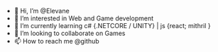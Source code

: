 - 👋 Hi, I’m @Elevane
- 👀 I’m interested in Web and Game development
- 🌱 I’m currently learning c# {.NETCORE / UNITY} | js {react; mithril }
- 💞️ I’m looking to collaborate on Games
- 📫 How to reach me @github

